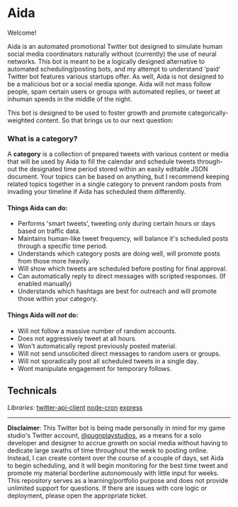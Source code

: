 # Aida
Welcome!

Aida is an automated promotional Twitter bot designed to simulate human social media coordinators naturally without (currently) the use of neural networks. This bot is meant to be a logically designed alternative to automated scheduling/posting bots, and my attempt to understand 'paid' Twitter bot features various startups offer. As well, Aida is not designed to be a malicious bot or a social media sponge. Aida will not mass follow people, spam certain users or groups with automated replies, or tweet at inhuman speeds in the middle of the night.

This bot is designed to be used to foster growth and promote categorically-weighted content. So that brings us to our next question:

### What is a category?
A **category** is a collection of prepared tweets with various content or media that will be used by Aida to fill the calendar and schedule tweets through-out the designated time period stored within an easily editable JSON document. Your topics can be based on anything, but I recommend keeping related topics together in a single category to prevent random posts from invading your timeline if Aida has scheduled them differently.

#### Things Aida can do:

- Performs 'smart tweets', tweeting only during certain hours or days based on traffic data.
- Maintains human-like tweet frequency, will balance it's scheduled posts through a specific time period.
- Understands which category posts are doing well, will promote posts from those more heavily.
- Will show which tweets are scheduled before posting for final approval.
- Can automatically reply to direct messages with scripted responses. (If enabled manually)
- Understands which hashtags are best for outreach and will promote those within your category.

#### Things Aida will *not* do:

- Will not follow a massive number of random accounts.
- Does not aggressively tweet at all hours.
- Won't automatically repost previously posted material.
- Will not send unsolicited direct messages to random users or groups.
- Will not sporadically post all scheduled tweets in a single day.
- Wont manipulate engagement for temporary follows.

## Technicals

*Libraries:*
[twitter-api-client](https://www.npmjs.com/package/twitter-api-client)
[node-cron](https://www.npmjs.com/package/node-cron)
[express](https://www.npmjs.com/package/express)

---

**Disclaimer**: This Twitter bot is being made personally in mind for my game studio's Twitter account, [@pugnplaystudios](https://twitter.com/pugnplaystudios), as a means for a solo developer and designer to accrue growth on social media without having to dedicate large swaths of time throughout the week to posting online. Instead, I can create content over the course of a couple of days, set Aida to begin scheduling, and it will begin monitoring for the best time tweet and promote my material borderline autonomously with little input for weeks. This repository serves as a learning/portfolio purpose and does not provide unlimited support for questions. If there are issues with core logic or deployment, please open the appropriate ticket.
